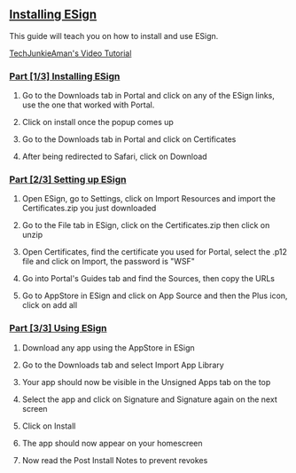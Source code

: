 ## [Installing ESign](accent://)

This guide will teach you on how to install and use ESign.

[TechJunkieAman's Video Tutorial](https://www.youtube.com/watch?v=MwKJjGlXni0)

### [Part [1/3] Installing ESign](accent://)

1. Go to the Downloads tab in Portal and click on any of the ESign links, use the one that worked with Portal.

2. Click on install once the popup comes up

3. Go to the Downloads tab in Portal and click on Certificates

4. After being redirected to Safari, click on Download

### [Part [2/3] Setting up ESign](accent://)

1. Open ESign, go to Settings, click on Import Resources and import the Certificates.zip you just downloaded

2. Go to the File tab in ESign, click on the Certificates.zip then click on unzip

3. Open Certificates, find the certificate you used for Portal, select the .p12 file and click on Import, the password is "WSF"

4. Go into Portal's Guides tab and find the Sources, then copy the URLs

5. Go to AppStore in ESign and click on App Source and then the Plus icon, click on add all

### [Part [3/3] Using ESign](accent://)

1. Download any app using the AppStore in ESign

2. Go to the Downloads tab and select Import App Library

3. Your app should now be visible in the Unsigned Apps tab on the top

4. Select the app and click on Signature and Signature again on the next screen

5. Click on Install

6. The app should now appear on your homescreen

7. Now read the Post Install Notes to prevent revokes
